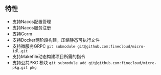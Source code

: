 ## 特性

- 支持Nacos配置管理
- 支持Nacos服务注册
- 支持Gorm
- 支持Docker两阶段构建，压缩静态可执行文件
- 支持微服务GRPC `git submodule git@github.com:finecloud/micro-idl.git`
- 支持Makefile动态构建项目所需的指令
- 支持公共PKG 模块 `git submodule add git@github.com:finecloud/micro-pkg.git pkg`